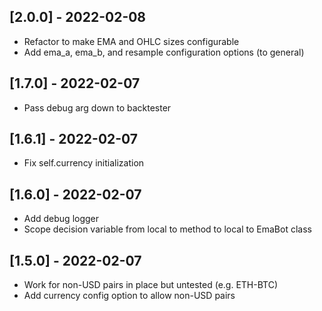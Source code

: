 
## [2.0.0] - 2022-02-08
- Refactor to make EMA and OHLC sizes configurable
- Add ema_a, ema_b, and resample configuration options (to general)

## [1.7.0] - 2022-02-07
- Pass debug arg down to backtester

## [1.6.1] - 2022-02-07
- Fix self.currency initialization

## [1.6.0] - 2022-02-07
- Add debug logger
- Scope decision variable from local to method to local to EmaBot class

## [1.5.0] - 2022-02-07
- Work for non-USD pairs in place but untested (e.g. ETH-BTC)
- Add currency config option to allow non-USD pairs

